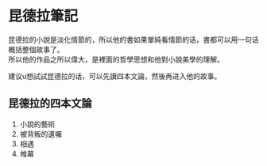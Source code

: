 # 昆德拉筆記

昆德拉的小說是淡化情節的，所以他的書如果單純看情節的话，書都可以用一句话概括整個故事了。  
所以他的作品之所以偉大，是裡面的哲學思想和他對小說美學的理解。  

建议u想試試昆德拉的话，可以先讀四本文論，然後再进入他的故事。 

## 昆德拉的四本文論

1. 小說的藝術
2. 被背叛的遺囑
3. 相遇
4. 帷幕
